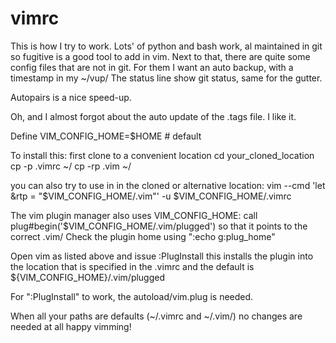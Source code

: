 # vimrc
This is how I try to work.
Lots' of python and bash work, al maintained in git so fugitive is a good tool to add in vim.
Next to that, there are quite some config files that are not in git. For them I want an auto backup, with a timestamp in my ~/vup/
The status line show git status, same for the gutter.

Autopairs is a nice speed-up.

Oh, and I almost forgot about the auto update of the .tags file. I like it.

Define VIM_CONFIG_HOME=$HOME # default

To install this:
first clone to a convenient location
cd your_cloned_location
cp -p .vimrc ~/
cp -rp .vim ~/

you can also try to use in in the cloned or alternative location:
    vim --cmd 'let &rtp = "$VIM_CONFIG_HOME/.vim"' -u $VIM_CONFIG_HOME/.vimrc  

The vim plugin manager also uses VIM_CONFIG_HOME:
    call plug#begin('$VIM_CONFIG_HOME/.vim/plugged')
    so that it points to the correct .vim/
    Check the plugin home using ":echo g:plug_home"

Open vim as listed above and issue 
:PlugInstall
this installs the plugin into the location that is specified in the .vimrc and the default is
${VIM_CONFIG_HOME}/.vim/plugged

For ":PlugInstall" to work, the autoload/vim.plug is needed.

When all your paths are defaults (~/.vimrc and ~/.vim/) no changes are needed at all
happy vimming!
